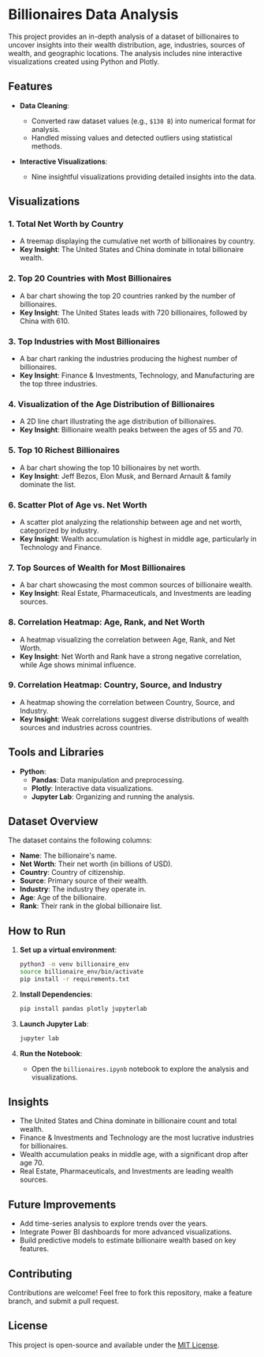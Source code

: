 # Billionaires Data Analysis

This project provides an in-depth analysis of a dataset of billionaires to uncover insights into their wealth distribution, age, industries, sources of wealth, and geographic locations. The analysis includes nine interactive visualizations created using Python and Plotly.

## Features

- **Data Cleaning**:
  - Converted raw dataset values (e.g., `$130 B`) into numerical format for analysis.
  - Handled missing values and detected outliers using statistical methods.
  
- **Interactive Visualizations**:
  - Nine insightful visualizations providing detailed insights into the data.

## Visualizations

### 1. Total Net Worth by Country
- A treemap displaying the cumulative net worth of billionaires by country.
- **Key Insight**: The United States and China dominate in total billionaire wealth.

### 2. Top 20 Countries with Most Billionaires
- A bar chart showing the top 20 countries ranked by the number of billionaires.
- **Key Insight**: The United States leads with 720 billionaires, followed by China with 610.

### 3. Top Industries with Most Billionaires
- A bar chart ranking the industries producing the highest number of billionaires.
- **Key Insight**: Finance & Investments, Technology, and Manufacturing are the top three industries.

### 4. Visualization of the Age Distribution of Billionaires
- A 2D line chart illustrating the age distribution of billionaires.
- **Key Insight**: Billionaire wealth peaks between the ages of 55 and 70.

### 5. Top 10 Richest Billionaires
- A bar chart showing the top 10 billionaires by net worth.
- **Key Insight**: Jeff Bezos, Elon Musk, and Bernard Arnault & family dominate the list.

### 6. Scatter Plot of Age vs. Net Worth
- A scatter plot analyzing the relationship between age and net worth, categorized by industry.
- **Key Insight**: Wealth accumulation is highest in middle age, particularly in Technology and Finance.

### 7. Top Sources of Wealth for Most Billionaires
- A bar chart showcasing the most common sources of billionaire wealth.
- **Key Insight**: Real Estate, Pharmaceuticals, and Investments are leading sources.

### 8. Correlation Heatmap: Age, Rank, and Net Worth
- A heatmap visualizing the correlation between Age, Rank, and Net Worth.
- **Key Insight**: Net Worth and Rank have a strong negative correlation, while Age shows minimal influence.

### 9. Correlation Heatmap: Country, Source, and Industry
- A heatmap showing the correlation between Country, Source, and Industry.
- **Key Insight**: Weak correlations suggest diverse distributions of wealth sources and industries across countries.

## Tools and Libraries

- **Python**:
  - **Pandas**: Data manipulation and preprocessing.
  - **Plotly**: Interactive data visualizations.
  - **Jupyter Lab**: Organizing and running the analysis.

## Dataset Overview

The dataset contains the following columns:
- **Name**: The billionaire's name.
- **Net Worth**: Their net worth (in billions of USD).
- **Country**: Country of citizenship.
- **Source**: Primary source of their wealth.
- **Industry**: The industry they operate in.
- **Age**: Age of the billionaire.
- **Rank**: Their rank in the global billionaire list.

## How to Run

1. **Set up a virtual environment**:
   ```bash
   python3 -m venv billionaire_env
   source billionaire_env/bin/activate
   pip install -r requirements.txt
   ```

2. **Install Dependencies**:
   ```bash
   pip install pandas plotly jupyterlab
   ```

3. **Launch Jupyter Lab**:
   ```bash
   jupyter lab
   ```

4. **Run the Notebook**:
   - Open the `billionaires.ipynb` notebook to explore the analysis and visualizations.

## Insights

- The United States and China dominate in billionaire count and total wealth.
- Finance & Investments and Technology are the most lucrative industries for billionaires.
- Wealth accumulation peaks in middle age, with a significant drop after age 70.
- Real Estate, Pharmaceuticals, and Investments are leading wealth sources.

## Future Improvements

- Add time-series analysis to explore trends over the years.
- Integrate Power BI dashboards for more advanced visualizations.
- Build predictive models to estimate billionaire wealth based on key features.

## Contributing

Contributions are welcome! Feel free to fork this repository, make a feature branch, and submit a pull request.

## License

This project is open-source and available under the [MIT License](LICENSE).
